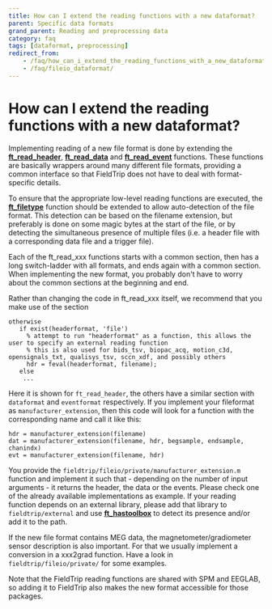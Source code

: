 ```yaml
---
title: How can I extend the reading functions with a new dataformat?
parent: Specific data formats
grand_parent: Reading and preprocessing data
category: faq
tags: [dataformat, preprocessing]
redirect_from:
    - /faq/how_can_i_extend_the_reading_functions_with_a_new_dataformat/
    - /faq/fileio_dataformat/
---
```


# How can I extend the reading functions with a new dataformat?

Implementing reading of a new file format is done by extending the **[ft_read_header](/reference/fileio/ft_read_header)**, **[ft_read_data](/reference/fileio/ft_read_data)** and **[ft_read_event](/reference/fileio/ft_read_event)** functions. These functions are basically wrappers around many different file formats, providing a common interface so that FieldTrip does not have to deal with format-specific details.

To ensure that the appropriate low-level reading functions are executed, the **[ft_filetype](/reference/fileio/ft_filetype)** function should be extended to allow auto-detection of the file format. This detection can be based on the filename extension, but preferably is done on some magic bytes at the start of the file, or by detecting the simultaneous presence of multiple files (i.e. a header file with a corresponding data file and a trigger file).

Each of the ft_read_xxx functions starts with a common section, then has a long switch-ladder with all formats, and ends again with a common section. When implementing the new format, you probably don't have to worry about the common sections at the beginning and end.

Rather than changing the code in ft_read_xxx itself, we recommend that you make use of the section

    otherwise
       if exist(headerformat, 'file')
         % attempt to run "headerformat" as a function, this allows the user to specify an external reading function
         % this is also used for bids_tsv, biopac_acq, motion_c3d, opensignals_txt, qualisys_tsv, sccn_xdf, and possibly others
         hdr = feval(headerformat, filename);
       else
        ...

Here it is shown for `ft_read_header`, the others have a similar section with `dataformat` and `eventformat` respectively. If you implement your fileformat as `manufacturer_extension`, then this code will look for a function with the corresponding name and call it like this:

    hdr = manufacturer_extension(filename)
    dat = manufacturer_extension(filename, hdr, begsample, endsample, chanindx)
    evt = manufacturer_extension(filename, hdr)

You provide the `fieldtrip/fileio/private/manufacturer_extension.m` function and implement it such that - depending on the number of input arguments - it returns the header, the data or the events. Please check one of the already available implementations as example. If your reading function depends on an external library, please add that library to `fieldtrip/external` and use **[ft_hastoolbox](//reference/utilities/ft_hastoolbox)** to detect its presence and/or add it to the path.

If the new file format contains MEG data, the magnetometer/gradiometer sensor description is also important. For that we usually implement a conversion in a xxx2grad function. Have a look in `fieldtrip/fileio/private/` for some examples.

Note that the FieldTrip reading functions are shared with SPM and EEGLAB, so adding it to FieldTrip also makes the new format accessible for those packages.
